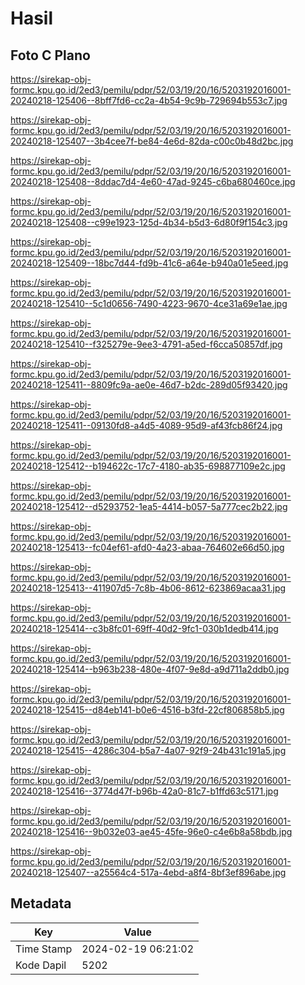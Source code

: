 # Hasil

## Foto C Plano

https://sirekap-obj-formc.kpu.go.id/2ed3/pemilu/pdpr/52/03/19/20/16/5203192016001-20240218-125406--8bff7fd6-cc2a-4b54-9c9b-729694b553c7.jpg

https://sirekap-obj-formc.kpu.go.id/2ed3/pemilu/pdpr/52/03/19/20/16/5203192016001-20240218-125407--3b4cee7f-be84-4e6d-82da-c00c0b48d2bc.jpg

https://sirekap-obj-formc.kpu.go.id/2ed3/pemilu/pdpr/52/03/19/20/16/5203192016001-20240218-125408--8ddac7d4-4e60-47ad-9245-c6ba680460ce.jpg

https://sirekap-obj-formc.kpu.go.id/2ed3/pemilu/pdpr/52/03/19/20/16/5203192016001-20240218-125408--c99e1923-125d-4b34-b5d3-6d80f9f154c3.jpg

https://sirekap-obj-formc.kpu.go.id/2ed3/pemilu/pdpr/52/03/19/20/16/5203192016001-20240218-125409--18bc7d44-fd9b-41c6-a64e-b940a01e5eed.jpg

https://sirekap-obj-formc.kpu.go.id/2ed3/pemilu/pdpr/52/03/19/20/16/5203192016001-20240218-125410--5c1d0656-7490-4223-9670-4ce31a69e1ae.jpg

https://sirekap-obj-formc.kpu.go.id/2ed3/pemilu/pdpr/52/03/19/20/16/5203192016001-20240218-125410--f325279e-9ee3-4791-a5ed-f6cca50857df.jpg

https://sirekap-obj-formc.kpu.go.id/2ed3/pemilu/pdpr/52/03/19/20/16/5203192016001-20240218-125411--8809fc9a-ae0e-46d7-b2dc-289d05f93420.jpg

https://sirekap-obj-formc.kpu.go.id/2ed3/pemilu/pdpr/52/03/19/20/16/5203192016001-20240218-125411--09130fd8-a4d5-4089-95d9-af43fcb86f24.jpg

https://sirekap-obj-formc.kpu.go.id/2ed3/pemilu/pdpr/52/03/19/20/16/5203192016001-20240218-125412--b194622c-17c7-4180-ab35-698877109e2c.jpg

https://sirekap-obj-formc.kpu.go.id/2ed3/pemilu/pdpr/52/03/19/20/16/5203192016001-20240218-125412--d5293752-1ea5-4414-b057-5a777cec2b22.jpg

https://sirekap-obj-formc.kpu.go.id/2ed3/pemilu/pdpr/52/03/19/20/16/5203192016001-20240218-125413--fc04ef61-afd0-4a23-abaa-764602e66d50.jpg

https://sirekap-obj-formc.kpu.go.id/2ed3/pemilu/pdpr/52/03/19/20/16/5203192016001-20240218-125413--411907d5-7c8b-4b06-8612-623869acaa31.jpg

https://sirekap-obj-formc.kpu.go.id/2ed3/pemilu/pdpr/52/03/19/20/16/5203192016001-20240218-125414--c3b8fc01-69ff-40d2-9fc1-030b1dedb414.jpg

https://sirekap-obj-formc.kpu.go.id/2ed3/pemilu/pdpr/52/03/19/20/16/5203192016001-20240218-125414--b963b238-480e-4f07-9e8d-a9d711a2ddb0.jpg

https://sirekap-obj-formc.kpu.go.id/2ed3/pemilu/pdpr/52/03/19/20/16/5203192016001-20240218-125415--d84eb141-b0e6-4516-b3fd-22cf806858b5.jpg

https://sirekap-obj-formc.kpu.go.id/2ed3/pemilu/pdpr/52/03/19/20/16/5203192016001-20240218-125415--4286c304-b5a7-4a07-92f9-24b431c191a5.jpg

https://sirekap-obj-formc.kpu.go.id/2ed3/pemilu/pdpr/52/03/19/20/16/5203192016001-20240218-125416--3774d47f-b96b-42a0-81c7-b1ffd63c5171.jpg

https://sirekap-obj-formc.kpu.go.id/2ed3/pemilu/pdpr/52/03/19/20/16/5203192016001-20240218-125416--9b032e03-ae45-45fe-96e0-c4e6b8a58bdb.jpg

https://sirekap-obj-formc.kpu.go.id/2ed3/pemilu/pdpr/52/03/19/20/16/5203192016001-20240218-125407--a25564c4-517a-4ebd-a8f4-8bf3ef896abe.jpg


## Metadata

| Key        | Value               |
| ---------- | ------------------- |
| Time Stamp | 2024-02-19 06:21:02 |
| Kode Dapil | 5202                |




